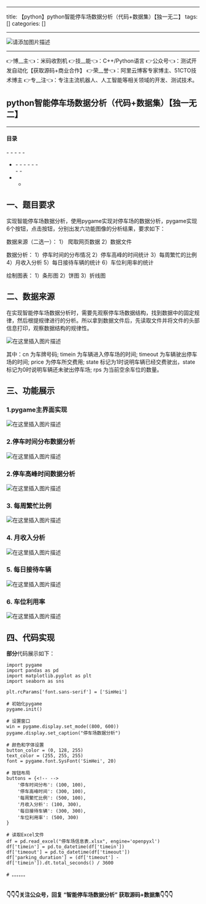 
--- 
title:  【python】python智能停车场数据分析（代码+数据集）【独一无二】 
tags: []
categories: [] 

---
>  
 <img src="https://img-blog.csdnimg.cn/6e2c8c7bccdc41cd911dc26a692693a2.jpeg" alt="请添加图片描述"> 
 <hr> 
 👉博__主👈：米码收割机 👉技__能👈：C++/Python语言 👉公众号👈：测试开发自动化【获取源码+商业合作】 👉荣__誉👈：阿里云博客专家博主、51CTO技术博主 👉专__注👈：专注主流机器人、人工智能等相关领域的开发、测试技术。 


>  
 <h2>python智能停车场数据分析（代码+数据集）【独一无二】</h2> 
 <hr> 
  
  
  <h4>目录</h4> 
  - - - - - <ul><li>- - - - - -  
   </li>- - <li><ul><li> 
   </li></ul> 
  </li></ul> 
  
  


## 一、题目要求

实现智能停车场数据分析，使用pygame实现对停车场的数据分析，pygame实现6个按钮，点击按钮，分别出发六功能图像的分析结果，要求如下：

>  
 数据来源（二选一）： 1） 爬取网页数据 2）数据文件 


>  
 数据分析： 1）停车时间的分布情况 2）停车高峰的时间统计 3）每周繁忙的比例 4）月收入分析 5）每日接待车辆的统计 6）车位利用率的统计 


>  
 绘制图表： 1）条形图 2）饼图 3）折线图 


## 二、数据来源

在实现智能停车场数据分析时，需要先观察停车场数据结构，找到数据中的固定规律，然后根提规律进行的分析。所以拿到数据文件后，先读取文件并将文件的头部信息打印，观察数据结构的规律性。

<img src="https://img-blog.csdnimg.cn/f28a643239ff4764986ab58ea981c7a6.png" alt="在这里插入图片描述">

>  
 其中：cn 为车牌号码; timein 为车辆进入停车场的时间; timeout 为车辆驶出停车场的时间; price 为停车所交费用; state 标记为1时说明车辆已经交费驶出，state标记为0时说明车辆还未驶出停车场; rps 为当前空余车位的数量。 


## 三、功能展示

### 1.pygame主界面实现

<img src="https://img-blog.csdnimg.cn/83d291d1861544cfbf9b4d9763885b38.png" alt="在这里插入图片描述">

### 2.停车时间分布数据分析

<img src="https://img-blog.csdnimg.cn/77311d81590a4e3aa48e9cae4bdd22bf.png" alt="在这里插入图片描述">

### 2.停车高峰时间数据分析

<img src="https://img-blog.csdnimg.cn/956a3175ba334d3eafaefcc7cf207abb.png" alt="在这里插入图片描述">

### 3. 每周繁忙比例

<img src="https://img-blog.csdnimg.cn/2e5a3098f2e446aea2678085e6cc4391.png" alt="在这里插入图片描述">

### 4. 月收入分析

<img src="https://img-blog.csdnimg.cn/a9b693a523ec4877a9af19582e9fcb2a.png" alt="在这里插入图片描述">

### 5. 每日接待车辆

<img src="https://img-blog.csdnimg.cn/5d6b14db539d4d64b9d15e1ba79de121.png" alt="在这里插入图片描述">

### 6. 车位利用率

<img src="https://img-blog.csdnimg.cn/f76a26371c0440e9906578cf6186d6d2.png" alt="在这里插入图片描述">

## 四、代码实现

**部分**代码展示如下：

```
import pygame
import pandas as pd
import matplotlib.pyplot as plt
import seaborn as sns

plt.rcParams['font.sans-serif'] = ['SimHei']

# 初始化pygame
pygame.init()

# 设置窗口
win = pygame.display.set_mode((800, 600))
pygame.display.set_caption("停车场数据分析")

# 颜色和字体设置
button_color = (0, 128, 255)
text_color = (255, 255, 255)
font = pygame.font.SysFont('SimHei', 20)

# 按钮布局
buttons = {<!-- -->
    '停车时间分布': (100, 100),
    '停车高峰时间': (300, 100),
    '每周繁忙比例': (500, 100),
    '月收入分析': (100, 300),
    '每日接待车辆': (300, 300),
    '车位利用率': (500, 300)
}

# 读取Excel文件
df = pd.read_excel("停车场信息表.xlsx", engine='openpyxl')
df['timein'] = pd.to_datetime(df['timein'])
df['timeout'] = pd.to_datetime(df['timeout'])
df['parking_duration'] = (df['timeout'] - df['timein']).dt.total_seconds() / 3600

# 。。。。。。


```

#### 👇👇👇关注公众号，回复 “智能停车场数据分析” 获取源码+数据集👇👇👇
